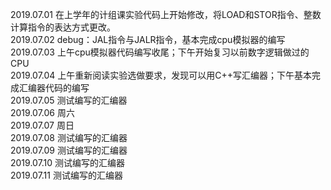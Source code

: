 2019.07.01 在上学年的计组课实验代码上开始修改，将LOAD和STOR指令、整数计算指令的表达方式更改。  
2019.07.02 debug：JAL指令与JALR指令，基本完成cpu模拟器的编写
2019.07.03 上午cpu模拟器代码编写收尾；下午开始复习以前数字逻辑做过的CPU    
2019.07.04 上午重新阅读实验选做要求，发现可以用C++写汇编器；下午基本完成汇编器代码的编写  
2019.07.05 测试编写的汇编器  
2019.07.06 周六  
2019.07.07 周日   
2019.07.08 测试编写的汇编器  
2019.07.09 测试编写的汇编器  
2019.07.10 测试编写的汇编器   
2019.07.11 测试编写的汇编器   
